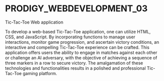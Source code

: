 # PRODIGY_WEBDEVELOPMENT_03

Tic-Tac-Toe Web application

To develop a web-based Tic-Tac-Toe application, one can utilize HTML, CSS, and JavaScript. By incorporating functions to manage user interactions, monitor game progression, and ascertain victory conditions, an interactive and compelling Tic-Tac-Toe experience can be crafted. This application offers users the ability to engage in matches against each other or challenge an AI adversary, with the objective of achieving a sequence of three markers in a row to secure victory. The amalgamation of these technologies and functionalities results in a polished and professional Tic-Tac-Toe gaming platform.
